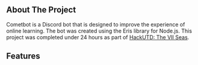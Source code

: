 ## About The Project
Cometbot is a Discord bot that is designed to improve the experience of online learning. The bot was created using the Eris library for Node.js. This project was completed under 24 hours as part of [HackUTD: The VII Seas](https://hackutd-vii.devpost.com/).

## Features